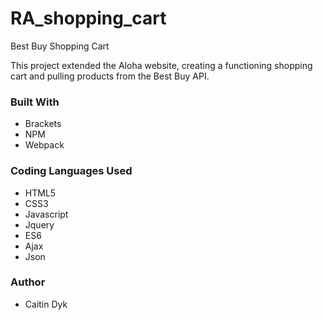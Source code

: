 # RA_shopping_cart
Best Buy Shopping Cart

This project extended the Aloha website, creating a functioning shopping cart and pulling products from the Best Buy API.   

### Built With
  - Brackets
  - NPM
  - Webpack
 
### Coding Languages Used
- HTML5
- CSS3
- Javascript
- Jquery
- ES6
- Ajax
- Json
 
### Author
- Caitin Dyk
